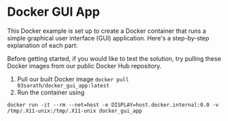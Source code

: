 # Docker GUI App 

This Docker example is set up to create a Docker container that runs a simple graphical user interface (GUI) application. Here's a step-by-step explanation of each part:

Before getting started, if you would like to test the solution, try pulling these Docker images from our public Docker Hub repository.

1. Pull our built Docker image
``
docker pull 03sarath/docker_gui_app:latest
``
2. Run the container using 
```
docker run -it --rm --net=host -e DISPLAY=host.docker.internal:0.0 -v /tmp/.X11-unix:/tmp/.X11-unix docker_gui_app
```